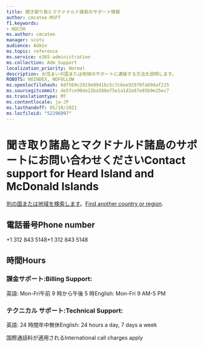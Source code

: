 ```yaml
---
title: 聞き取り島とマクドナルド諸島のサポート情報
author: cmcatee-MSFT
f1.keywords:
- NOCSH
ms.author: cmcatee
manager: scotv
audience: Admin
ms.topic: reference
ms.service: o365-administration
ms.collection: Adm_Support
localization_priority: Normal
description: お住まいの国または地域のサポートに連絡する方法を説明します。
ROBOTS: NOINDEX, NOFOLLOW
ms.openlocfilehash: 6df569c2919e9941bc5c7c6ee92970fa694af225
ms.sourcegitcommit: de5fce90de22ba588e75e1a1d2e87e03b9e25ec7
ms.translationtype: MT
ms.contentlocale: ja-JP
ms.lasthandoff: 05/10/2021
ms.locfileid: "52296097"
---
```

# <a name="contact-support-for-heard-island-and-mcdonald-islands"></a><span data-ttu-id="b424a-103">聞き取り諸島とマクドナルド諸島のサポートにお問い合わせください</span><span class="sxs-lookup"><span data-stu-id="b424a-103">Contact support for Heard Island and McDonald Islands</span></span>

<span data-ttu-id="b424a-104">[別の国または地域を検索します](../../business-video/get-help-support.md)。</span><span class="sxs-lookup"><span data-stu-id="b424a-104">[Find another country or region](../../business-video/get-help-support.md).</span></span>

## <a name="phone-number"></a><span data-ttu-id="b424a-105">電話番号</span><span class="sxs-lookup"><span data-stu-id="b424a-105">Phone number</span></span>
<span data-ttu-id="b424a-106">+1 312 843 5148</span><span class="sxs-lookup"><span data-stu-id="b424a-106">+1 312 843 5148</span></span>

## <a name="hours"></a><span data-ttu-id="b424a-107">時間</span><span class="sxs-lookup"><span data-stu-id="b424a-107">Hours</span></span>
### <a name="billing-support"></a><span data-ttu-id="b424a-108">課金サポート:</span><span class="sxs-lookup"><span data-stu-id="b424a-108">Billing Support:</span></span>

<span data-ttu-id="b424a-109">英語: Mon-Fri午前 9 時から午後 5 時</span><span class="sxs-lookup"><span data-stu-id="b424a-109">English: Mon-Fri 9 AM-5 PM</span></span>

### <a name="technical-support"></a><span data-ttu-id="b424a-110">テクニカル サポート:</span><span class="sxs-lookup"><span data-stu-id="b424a-110">Technical Support:</span></span>

<span data-ttu-id="b424a-111">英語: 24 時間年中無休</span><span class="sxs-lookup"><span data-stu-id="b424a-111">English: 24 hours a day, 7 days a week</span></span>

<span data-ttu-id="b424a-112">国際通話料が適用される</span><span class="sxs-lookup"><span data-stu-id="b424a-112">International call charges apply</span></span>
